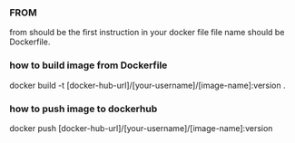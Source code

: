 ### FROM 
from should be the first instruction in your docker file
file name should be Dockerfile.
### how to build image from Dockerfile
docker build -t [docker-hub-url]/[your-username]/[image-name]:version .
### how to push image to dockerhub
docker push [docker-hub-url]/[your-username]/[image-name]:version
